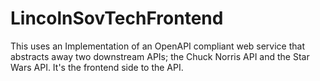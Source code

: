 # LincolnSovTechFrontend
This uses an Implementation of an OpenAPI compliant web service that abstracts away two downstream APIs; the Chuck Norris API and the Star Wars API. It's the frontend side to the API.

